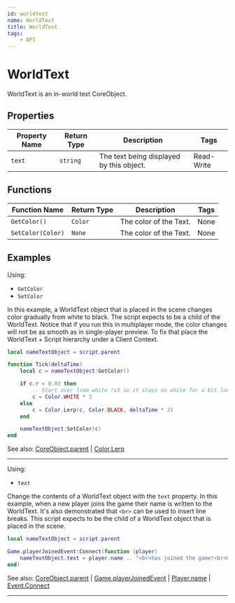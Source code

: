 ```yaml
---
id: worldtext
name: WorldText
title: WorldText
tags:
    - API
---
```


# WorldText

WorldText is an in-world text CoreObject.

## Properties

| Property Name | Return Type | Description | Tags |
| -------- | ----------- | ----------- | ---- |
| `text` | `string` | The text being displayed by this object. | Read-Write |

## Functions

| Function Name | Return Type | Description | Tags |
| -------- | ----------- | ----------- | ---- |
| `GetColor()` | `Color` | The color of the Text. | None |
| `SetColor(Color)` | `None` | The color of the Text. | None |

## Examples

Using:

- `GetColor`
- `SetColor`

In this example, a WorldText object that is placed in the scene changes color gradually from white to black. The script expects to be a child of the WorldText. Notice that if you run this in multiplayer mode, the color changes will not be as smooth as in single-player preview. To fix that place the WorldText + Script hierarchy under a Client Context.

```lua
local nameTextObject = script.parent

function Tick(deltaTime)
    local c = nameTextObject:GetColor()

    if c.r < 0.03 then
        -- Start over from white (x3 so it stays on white for a bit longer)
        c = Color.WHITE * 3
    else
        c = Color.Lerp(c, Color.BLACK, deltaTime * 2)
    end

    nameTextObject:SetColor(c)
end
```

See also: [CoreObject.parent](coreobject.md) | [Color.Lerp](color.md)

---

Using:

- `text`

Change the contents of a WorldText object with the `text` property. In this example, when a new player joins the game their name is written to the WorldText. It's also demonstrated that `<br>` can be used to insert line breaks. This script expects to be the child of a WorldText object that is placed in the scene.

```lua
local nameTextObject = script.parent

Game.playerJoinedEvent:Connect(function (player)
    nameTextObject.text = player.name .. "<br>has joined the game!<br>GLHF!"
end)
```

See also: [CoreObject.parent](coreobject.md) | [Game.playerJoinedEvent](game.md) | [Player.name](player.md) | [Event.Connect](event.md)

---
